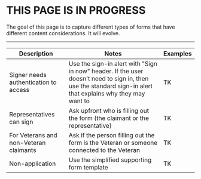 
# THIS PAGE IS IN PROGRESS #

The goal of this page is to capture different types of forms that have different content considerations. It will evolve. 
_________________________




| Description                                           |  Notes                               |  Examples                |
| ----------------------                                | ----------------------               |  ----------------------  |
| Signer needs authentication to access                 | Use the sign-in alert with "Sign in now" header. If the user doesn't need to sign in, then use the standard sign-in alert that explains why they may want to  |  TK      |
| Representatives can sign                              | Ask upfront who is filling out the form (the claimant or the representative)                                |  TK      |
| For Veterans and non-Veteran claimants                | Ask if the person filling out the form is the Veteran or someone connected to the Veteran                              |  TK      |
| Non-application                                       | Use the simplified supporting form template                                |  TK      |

